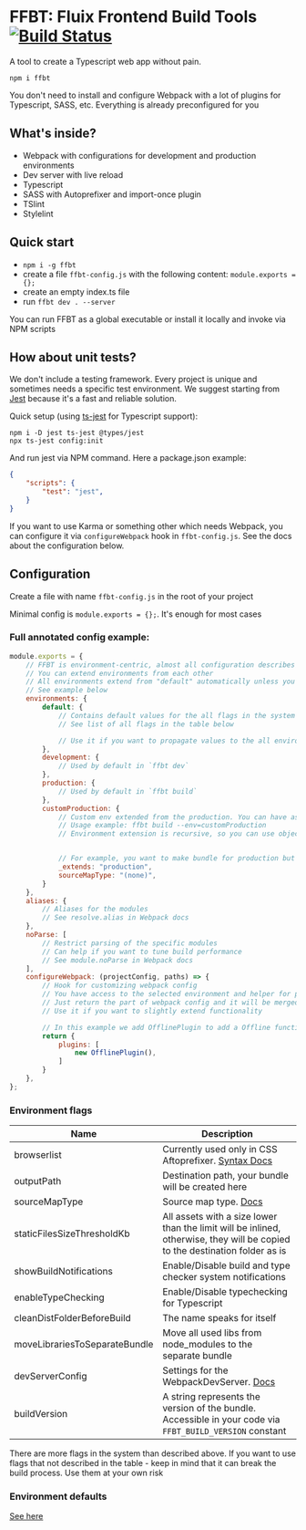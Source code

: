 # FFBT: Fluix Frontend Build Tools [![Build Status](https://travis-ci.org/fluix/ffbt.svg?branch=master)](https://travis-ci.org/fluix/ffbt)

A tool to create a Typescript web app without pain. 

`npm i ffbt`

You don't need to install and configure Webpack with a lot of plugins for Typescript, SASS, etc. 
Everything is already preconfigured for you

## What's inside?
- Webpack with configurations for development and production environments
- Dev server with live reload
- Typescript
- SASS with Autoprefixer and import-once plugin
- TSlint
- Stylelint

## Quick start
- `npm i -g ffbt`
- create a file `ffbt-config.js` with the following content: `module.exports = {};`
- create an empty index.ts file
- run `ffbt dev . --server`

You can run FFBT as a global executable or install it locally and invoke via NPM scripts

## How about unit tests?
We don't include a testing framework. Every project is unique and sometimes needs a specific test environment. 
We suggest starting from [Jest](https://jestjs.io/) because it's a fast and reliable solution.

Quick setup (using [ts-jest](https://github.com/kulshekhar/ts-jest) for Typescript support):
```
npm i -D jest ts-jest @types/jest
npx ts-jest config:init
```
And run jest via NPM command. Here a package.json example:
```json
{
    "scripts": {
        "test": "jest",
    }
}
```

If you want to use Karma or something other which needs Webpack, you can configure it via `configureWebpack` hook in `ffbt-config.js`. See the docs about the configuration below.

## Configuration
Create a file with name `ffbt-config.js` in the root of your project

Minimal config is `module.exports = {};`. It's enough for most cases

### Full annotated config example:
```javascript
module.exports = {
    // FFBT is environment-centric, almost all configuration describes in environments
    // You can extend environments from each other
    // All environments extend from "default" automatically unless you specify "_extends" property.
    // See example below
    environments: {
        default: {
            // Contains default values for the all flags in the system
            // See list of all flags in the table below

            // Use it if you want to propagate values to the all environments
        },
        development: {
            // Used by default in `ffbt dev`
        },
        production: {
            // Used by default in `ffbt build`
        },
        customProduction: {
            // Custom env extended from the production. You can have as many custom envs as you need
            // Usage example: ffbt build --env=customProduction
            // Environment extension is recursive, so you can use object with deep nesting and everything will be OK


            // For example, you want to make bundle for production but without source maps
            _extends: "production",
            sourceMapType: "(none)",
        }
    },
    aliases: {
        // Aliases for the modules
        // See resolve.alias in Webpack docs
    },
    noParse: [
        // Restrict parsing of the specific modules
        // Can help if you want to tune build performance
        // See module.noParse in Webpack docs
    ],
    configureWebpack: (projectConfig, paths) => {
        // Hook for customizing webpack config
        // You have access to the selected environment and helper for path calculation
        // Just return the part of webpack config and it will be merged with the main config automatically
        // Use it if you want to slightly extend functionality

        // In this example we add OfflinePlugin to add a Offline functionality to your app
        return {
            plugins: [
                new OfflinePlugin(),
            ]
        }
    },
};

```

### Environment flags
Name | Description
--- | --- 
browserlist |  Currently used only in CSS Aftoprefixer. [Syntax Docs](https://github.com/browserslist/browserslist#full-list)
outputPath | Destination path, your bundle will be created here
sourceMapType | Source map type. [Docs](https://webpack.js.org/configuration/devtool/#devtool)
staticFilesSizeThresholdKb | All assets with a size lower than the limit will be inlined, otherwise, they will be copied to the destination folder as is
showBuildNotifications | Enable/Disable build and type checker system notifications
enableTypeChecking | Enable/Disable typechecking for Typescript
cleanDistFolderBeforeBuild | The name speaks for itself
moveLibrariesToSeparateBundle | Move all used libs from node_modules to the separate bundle
devServerConfig | Settings for the WebpackDevServer. [Docs](https://webpack.js.org/configuration/dev-server/)
buildVersion | A string represents the version of the bundle. Accessible in your code via `FFBT_BUILD_VERSION` constant

There are more flags in the system than described above. If you want to use flags that not described in the table - keep in mind that it can break the build process. Use them at your own risk

### Environment defaults
[See here](https://github.com/fluix/ffbt/blob/master/src/project-config/default.ts)
